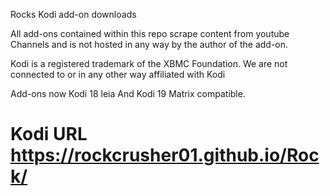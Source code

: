 Rocks Kodi add-on downloads

  All add-ons contained within this repo scrape content from youtube Channels and is not hosted in any way by the author of the add-on.

  Kodi is a registered trademark of the XBMC Foundation. We are not connected to or in any other way affiliated with Kodi
  
  Add-ons now Kodi 18 leia And Kodi 19 Matrix compatible.
  
# Kodi URL  https://rockcrusher01.github.io/Rock/